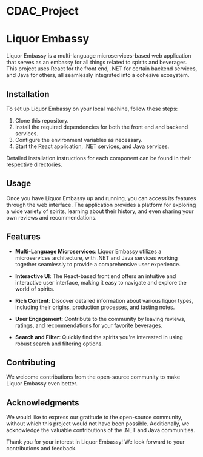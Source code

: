 # CDAC_Project
# Liquor Embassy
Liquor Embassy is a multi-language microservices-based web application that serves as an embassy for all things related to spirits and beverages. This project uses React for the front end, .NET for certain backend services, and Java for others, all seamlessly integrated into a cohesive ecosystem.


## Installation

To set up Liquor Embassy on your local machine, follow these steps:

1. Clone this repository.
2. Install the required dependencies for both the front end and backend services.
3. Configure the environment variables as necessary.
4. Start the React application, .NET services, and Java services.

Detailed installation instructions for each component can be found in their respective directories.

## Usage

Once you have Liquor Embassy up and running, you can access its features through the web interface. The application provides a platform for exploring a wide variety of spirits, learning about their history, and even sharing your own reviews and recommendations.

## Features

- **Multi-Language Microservices**: Liquor Embassy utilizes a microservices architecture, with .NET and Java services working together seamlessly to provide a comprehensive user experience.

- **Interactive UI**: The React-based front end offers an intuitive and interactive user interface, making it easy to navigate and explore the world of spirits.

- **Rich Content**: Discover detailed information about various liquor types, including their origins, production processes, and tasting notes.

- **User Engagement**: Contribute to the community by leaving reviews, ratings, and recommendations for your favorite beverages.

- **Search and Filter**: Quickly find the spirits you're interested in using robust search and filtering options.

## Contributing

We welcome contributions from the open-source community to make Liquor Embassy even better.


## Acknowledgments

We would like to express our gratitude to the open-source community, without which this project would not have been possible. Additionally, we acknowledge the valuable contributions of the .NET and Java communities.

Thank you for your interest in Liquor Embassy! We look forward to your contributions and feedback.
